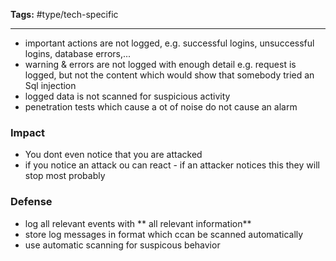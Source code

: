 **Tags:** #type/tech-specific

---

- important actions are not logged, e.g. successful logins, unsuccessful logins, database errors,...
- warning & errors are not logged with enough detail e.g. request is logged, but not the content which would show that somebody tried an Sql injection
- logged data is not scanned for suspicious activity
- penetration tests which cause a ot of noise do not cause an alarm

### Impact
- You dont even notice that you are attacked
- if you notice an attack ou can react - if an attacker notices this they will stop most probably
### Defense
- log all relevant events with ** all relevant information**
- store log messages in format which ccan be scanned automatically
- use automatic scanning for suspicous behavior